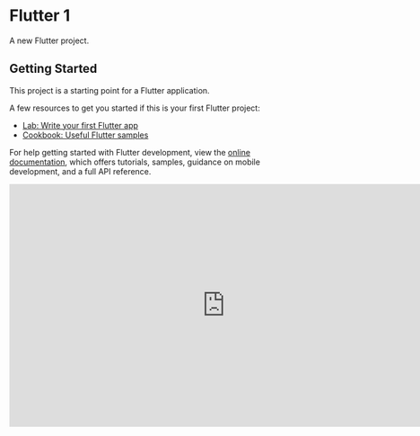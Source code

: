 # Flutter 1

A new Flutter project.

## Getting Started

This project is a starting point for a Flutter application.

A few resources to get you started if this is your first Flutter project:

- [Lab: Write your first Flutter app](https://docs.flutter.dev/get-started/codelab)
- [Cookbook: Useful Flutter samples](https://docs.flutter.dev/cookbook)

For help getting started with Flutter development, view the
[online documentation](https://docs.flutter.dev/), which offers tutorials,
samples, guidance on mobile development, and a full API reference.

<picture>
  <iframe width="768" height="432" src="https://miro.com/app/live-embed/uXjVMuZszos=/?moveToViewport=-469,-1190,2188,2214&embedId=100555484639" frameborder="0" scrolling="no" allow="fullscreen; clipboard-read; clipboard-write" allowfullscreen></iframe>
</picture>



